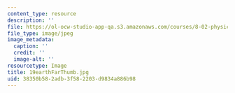 ```yaml
---
content_type: resource
description: ''
file: https://ol-ocw-studio-app-qa.s3.amazonaws.com/courses/8-02-physics-ii-electricity-and-magnetism-spring-2007/38350b582adb3f582203d9834a886b98_19earthFarThumb.jpg
file_type: image/jpeg
image_metadata:
  caption: ''
  credit: ''
  image-alt: ''
resourcetype: Image
title: 19earthFarThumb.jpg
uid: 38350b58-2adb-3f58-2203-d9834a886b98
---
```


